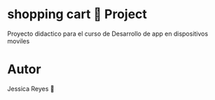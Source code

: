 # shopping cart 🛒 Project

Proyecto didactico para el curso de
Desarrollo de app en dispositivos moviles

# Autor
Jessica Reyes 🤖